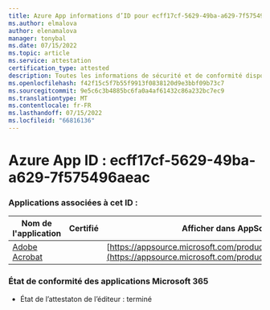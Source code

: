 ```yaml
---
title: Azure App informations d’ID pour ecff17cf-5629-49ba-a629-7f575496aeac
ms.author: elmalova
author: elenamalova
manager: tonybal
ms.date: 07/15/2022
ms.topic: article
ms.service: attestation
certification_type: attested
description: Toutes les informations de sécurité et de conformité disponibles pour ecff17cf-5629-49ba-a629-7f575496aeac.
ms.openlocfilehash: f42f15c5f7b55f9913f0838120d9e3bbf09b73c7
ms.sourcegitcommit: 9e5c6c3b4885bc6fa0a4af61432c86a232bc7ec9
ms.translationtype: MT
ms.contentlocale: fr-FR
ms.lasthandoff: 07/15/2022
ms.locfileid: "66816136"
---
```

# <a name="azure-app-id-ecff17cf-5629-49ba-a629-7f575496aeac"></a>Azure App ID : ecff17cf-5629-49ba-a629-7f575496aeac


### <a name="apps-associated-with-this-id"></a>Applications associées à cet ID :
| **Nom de l'application** | **Certifié** | **Afficher dans AppSource** |
|--------------|---------------|-----------------------|
| [Adobe Acrobat](../forward/WA200002564.md) |  | [https://appsource.microsoft.com/product/office/WA200002564](https://appsource.microsoft.com/product/office/WA200002564) |

### <a name="microsoft-365-app-compliance-status"></a>État de conformité des applications Microsoft 365
- État de l’attestaton de l’éditeur : terminé
